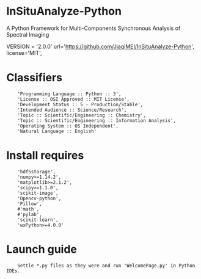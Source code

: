 # InSituAnalyze-Python
A Python Framework for Multi-Components Synchronous Analysis of Spectral Imaging

VERSION = '2.0.0'
url='https://github.com/JiaqiMEI/InSituAnalyze-Python',
license='MIT',

# Classifiers
        'Programming Language :: Python :: 3',
        'License :: OSI Approved :: MIT License',
        'Development Status :: 5 - Production/Stable',
        'Intended Audience :: Science/Research',
        'Topic :: Scientific/Engineering :: Chemistry',
        'Topic :: Scientific/Engineering :: Information Analysis',
        'Operating System :: OS Independent',
        'Natural Language :: English'

# Install requires
        'hdf5storage',
        'numpy>=1.14.2',
        'matplotlib>=2.1.2',
        'scipy>=1.1.0',
        'scikit-image',
        'Opencv-python',
        'Pillow',
        #'math',
        #'pylab',
        'scikit-learn',
        'wxPython>=4.0.0'
        

# Launch guide 
        Settle *.py files as they were and run 'WelcomePage.py' in Python IDEs.
